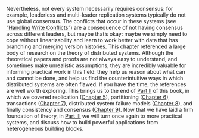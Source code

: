 Nevertheless, not every system necessarily requires consensus: for example, leaderless and
multi-leader replication systems typically do not use global consensus. The conflicts that occur in
these systems (see [“Handling Write Conflicts”](ch05.html#sec_replication_write_conflicts)) are a consequence of not having consensus
across different leaders, but maybe that’s okay: maybe we simply need to cope without
linearizability and learn to work better with data that has branching and merging version histories. This chapter referenced a large body of research on the theory of distributed systems. Although the
theoretical papers and proofs are not always easy to understand, and sometimes make unrealistic
assumptions, they are incredibly valuable for informing practical work in this field: they help us
reason about what can and cannot be done, and help us find the counterintuitive ways in which
distributed systems are often flawed. If you have the time, the references are well worth exploring. This brings us to the end of [Part II](part02.html#part_distributed_data) of this book, in which we covered replication
([Chapter 5](ch05.html#ch_replication)), partitioning ([Chapter 6](ch06.html#ch_partitioning)), transactions ([Chapter 7](ch07.html#ch_transactions)),
distributed system failure models ([Chapter 8](ch08.html#ch_distributed)), and finally consistency and consensus
([Chapter 9](#ch_consistency)). Now that we have laid a firm foundation of theory, in [Part III](part03.html#part_systems) we will
turn once again to more practical systems, and discuss how to build powerful applications from
heterogeneous building blocks.
